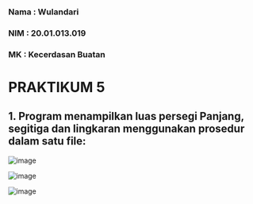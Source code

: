 ### Nama	: Wulandari
### NIM		: 20.01.013.019
### MK		: Kecerdasan Buatan

# PRAKTIKUM 5
## 1.	Program menampilkan luas persegi Panjang, segitiga dan lingkaran menggunakan prosedur dalam satu file: 
![image](https://user-images.githubusercontent.com/93033747/142632739-5c6a14ae-3dd0-44a1-a224-aea9f50927ce.png)

![image](https://user-images.githubusercontent.com/93033747/142632854-688bb481-2806-489f-8da9-da3e2f66f134.png)

![image](https://user-images.githubusercontent.com/93033747/142632902-d068f491-1673-4b01-b6e7-33004b401ca4.png)
